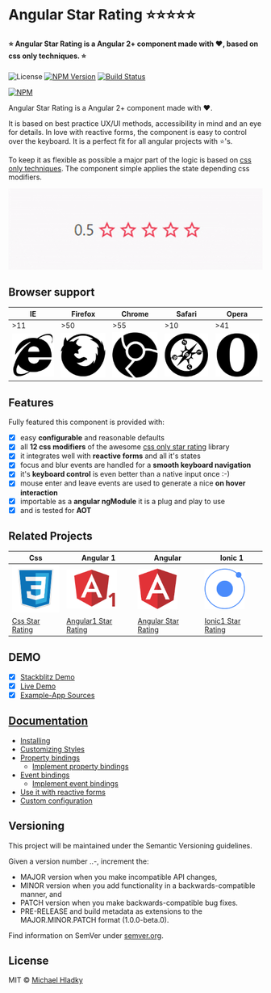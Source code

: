 # Angular Star Rating ⭐⭐⭐⭐⭐
#### ⭐ Angular Star Rating is a Angular 2+ component made with ❤, based on css only techniques. ⭐

![License](https://img.shields.io/npm/l/angular-star-rating.svg)
[![NPM Version](https://img.shields.io/npm/v/angular-star-rating.svg)](https://www.npmjs.com/package/angular-star-rating)
[![Build Status](https://travis-ci.org/BioPhoton/angular-star-rating.svg?branch=master)](https://travis-ci.org/BioPhoton/angular-star-rating)

[![NPM](https://img.shields.io/npm/dt/angular-star-rating.svg)](https://www.npmjs.com/package/angular-star-rating)

Angular Star Rating is a Angular 2+ component made with ❤.

It is based on best practice UX/UI methods, accessibility in mind and an eye for details.
In love with reactive forms, the component is easy to control over the keyboard.
It is a perfect fit for all angular projects with ⭐'s.

To keep it as flexible as possible a major part of the logic is based on [css only techniques](https://github.com/BioPhoton/css-star-rating). The component simple applies the state depending css modifiers.

![Angular-Star-Rating](https://raw.githubusercontent.com/BioPhoton/angular-star-rating/master/resources/examples/example-usage.gif)

## Browser support


| IE | Firefox | Chrome | Safari | Opera |
|--- |---	   |--- 	|---	 |---|
| >11  	|  >50 	|   >55	|  >10 	|   >41	|
| <img src="https://raw.githubusercontent.com/BioPhoton/angular-star-rating/master/resources/browser/ie.png" width="100">	| <img src="https://raw.githubusercontent.com/BioPhoton/angular-star-rating/master/resources/browser/firefox.png" width="100"> | <img src="https://raw.githubusercontent.com/BioPhoton/angular-star-rating/master/resources/browser/chrome.png" width="100">  | <img src="https://raw.githubusercontent.com/BioPhoton/angular-star-rating/master/resources/browser/safari.png" width="100">  | <img src="https://raw.githubusercontent.com/BioPhoton/angular-star-rating/master/resources/browser/opera.png" width="100"> |


## Features
Fully featured this component is provided with:
- [x] easy **configurable** and reasonable defaults
- [x] all **12 css modifiers** of the awesome [css only star rating](https://github.com/BioPhoton/css-star-rating) library
- [x] it integrates well with **reactive forms** and all it's states
- [x] focus and blur events are handled for a **smooth keyboard navigation**
- [x] it's **keyboard control** is even better than a native input once :-)
- [x] mouse enter and leave events are used to generate a nice **on hover interaction**
- [x] importable as a **angular ngModule** it is a plug and play to use
- [x] and is tested for **AOT**

## Related Projects
| Css | Angular 1 |  Angular | Ionic 1 |
|---  |---	    |--- 	  |---      |
| <img src="https://raw.githubusercontent.com/BioPhoton/angular-star-rating/master/resources/family/css3.png" width="100"> | <img src="https://raw.githubusercontent.com/BioPhoton/angular-star-rating/master/resources/family/angular1.png" width="100"> | <img src="https://raw.githubusercontent.com/BioPhoton/angular-star-rating/master/resources/family/angular.png" width="80"> | <img src="https://raw.githubusercontent.com/BioPhoton/angular-star-rating/master/resources/family/ionic1.png" width="80"> |
| [Css Star Rating](https://github.com/BioPhoton/css-star-rating) | [Angular1 Star Rating](https://github.com/BioPhoton/angular1-star-rating) | [Angular Star Rating](https://github.com/BioPhoton/angular-star-rating) |[Ionic1 Star Rating](https://github.com/BioPhoton/ionic1-star-rating) |

## DEMO
- [x] [Stackblitz Demo](https://stackblitz.com/edit/angular-star-rating-demo?file=app%2Fapp.component.html)
- [x] [Live Demo](https://biophoton.github.io/angular-star-rating/#/kitchensink)
- [x] [Example-App Sources](https://github.com/BioPhoton/angular-star-rating/tree/master/examples/angular4)

## [Documentation](https://github.com/BioPhoton/angular-star-rating/wiki)
- [Installing](https://github.com/BioPhoton/angular-star-rating/wiki/Installing)
- [Customizing Styles](https://github.com/BioPhoton/angular-star-rating/wiki/Customizing-Styles)
- [Property bindings](https://github.com/BioPhoton/angular-star-rating/wiki/Property-bindings)
  - [Implement property bindings](https://github.com/BioPhoton/angular-star-rating/wiki/Implement-property-bindings)
- [Event bindings](https://github.com/BioPhoton/angular-star-rating/wiki/Event-bindings)
  - [Implement event bindings](https://github.com/BioPhoton/angular-star-rating/wiki/Implement-event-bindings)
- [Use it with reactive forms](https://github.com/BioPhoton/angular-star-rating/wiki/Use-it-with-reactive-forms)
- [Custom configuration](https://github.com/BioPhoton/angular-star-rating/wiki/Custom-configuration)

## Versioning
This project will be maintained under the Semantic Versioning guidelines.

Given a version number <MAJOR>.<MINOR>.<PATCH>-<PRE-RELEASE>, increment the:

- MAJOR version when you make incompatible API changes,
- MINOR version when you add functionality in a backwards-compatible manner, and
- PATCH version when you make backwards-compatible bug fixes.
- PRE-RELEASE and build metadata as extensions to the MAJOR.MINOR.PATCH format (1.0.0-beta.0).

Find information on SemVer under [semver.org](http://semver.org).

## License

MIT © [Michael Hladky](mailto:michael@hladky.at)
